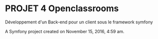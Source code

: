 PROJET 4 Openclassrooms 
=========

Développement d'un Back-end pour un client sous le framework symfony

A Symfony project created on November 15, 2016, 4:59 am.

